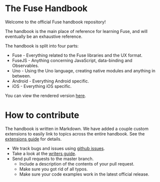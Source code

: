 # The Fuse Handbook

Welcome to the official Fuse handbook repository!

The handbook is the main place of reference for learning Fuse, and will eventually be an exhaustive reference.

The handbook is split into four parts:
- Fuse - Everything related to the Fuse libraries and the UX format.
- FuseJS - Anything concerning JavaScript, data-binding and Observables.
- Uno - Using the Uno language, creating native modules and anything in between.
- Android - Everything Android specific.
- iOS - Everything iOS specific.

You can view the rendered version [here](https://www.fusetools.com/learn/fuse).

# How to contribute

The handbook is written in Markdown. We have added a couple custom extensions to easily link to topics across the entire handbook. See the [extensions guide](Markdown%20Extensions.md) for details.

- We track bugs and issues using [github issues](https://github.com/fusetools/handbook-docs/issues).
- Take a look at the [writers guide](Writer's%20Guidelines.md).
- Send pull requests to the master branch.
    - Include a description of the contents of your pull request.
    - Make sure you got rid of all typos.
    - Make sure your code examples work in the latest official release.
